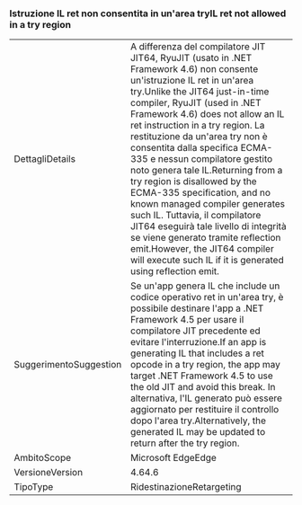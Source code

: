 ### <a name="il-ret-not-allowed-in-a-try-region"></a><span data-ttu-id="45e39-101">Istruzione IL ret non consentita in un'area try</span><span class="sxs-lookup"><span data-stu-id="45e39-101">IL ret not allowed in a try region</span></span>

|   |   |
|---|---|
|<span data-ttu-id="45e39-102">Dettagli</span><span class="sxs-lookup"><span data-stu-id="45e39-102">Details</span></span>|<span data-ttu-id="45e39-103">A differenza del compilatore JIT JIT64, RyuJIT (usato in .NET Framework 4.6) non consente un'istruzione IL ret in un'area try.</span><span class="sxs-lookup"><span data-stu-id="45e39-103">Unlike the JIT64 just-in-time compiler, RyuJIT (used in .NET Framework 4.6) does not allow an IL ret instruction in a try region.</span></span> <span data-ttu-id="45e39-104">La restituzione da un'area try non è consentita dalla specifica ECMA-335 e nessun compilatore gestito noto genera tale IL.</span><span class="sxs-lookup"><span data-stu-id="45e39-104">Returning from a try region is disallowed by the ECMA-335 specification, and no known managed compiler generates such IL.</span></span> <span data-ttu-id="45e39-105">Tuttavia, il compilatore JIT64 eseguirà tale livello di integrità se viene generato tramite reflection emit.</span><span class="sxs-lookup"><span data-stu-id="45e39-105">However, the JIT64 compiler will execute such IL if it is generated using reflection emit.</span></span>|
|<span data-ttu-id="45e39-106">Suggerimento</span><span class="sxs-lookup"><span data-stu-id="45e39-106">Suggestion</span></span>|<span data-ttu-id="45e39-107">Se un'app genera IL che include un codice operativo ret in un'area try, è possibile destinare l'app a .NET Framework 4.5 per usare il compilatore JIT precedente ed evitare l'interruzione.</span><span class="sxs-lookup"><span data-stu-id="45e39-107">If an app is generating IL that includes a ret opcode in a try region, the app may target .NET Framework 4.5 to use the old JIT and avoid this break.</span></span> <span data-ttu-id="45e39-108">In alternativa, l'IL generato può essere aggiornato per restituire il controllo dopo l'area try.</span><span class="sxs-lookup"><span data-stu-id="45e39-108">Alternatively, the generated IL may be updated to return after the try region.</span></span>|
|<span data-ttu-id="45e39-109">Ambito</span><span class="sxs-lookup"><span data-stu-id="45e39-109">Scope</span></span>|<span data-ttu-id="45e39-110">Microsoft Edge</span><span class="sxs-lookup"><span data-stu-id="45e39-110">Edge</span></span>|
|<span data-ttu-id="45e39-111">Versione</span><span class="sxs-lookup"><span data-stu-id="45e39-111">Version</span></span>|<span data-ttu-id="45e39-112">4.6</span><span class="sxs-lookup"><span data-stu-id="45e39-112">4.6</span></span>|
|<span data-ttu-id="45e39-113">Tipo</span><span class="sxs-lookup"><span data-stu-id="45e39-113">Type</span></span>|<span data-ttu-id="45e39-114">Ridestinazione</span><span class="sxs-lookup"><span data-stu-id="45e39-114">Retargeting</span></span>|


